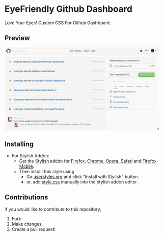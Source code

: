 # EyeFriendly Github Dashboard

Love Your Eyes! Custom CSS For Github Dashboard.

## Preview
![](./assets/preview.gif)

## Installing

* For Stylish Addon:
  * Get the [Stylish](https://github.com/JasonBarnabe/stylish) addon for [Firefox](https://addons.mozilla.org/en-US/firefox/addon/2108/), [Chrome](https://chrome.google.com/extensions/detail/fjnbnpbmkenffdnngjfgmeleoegfcffe), [Opera](https://addons.opera.com/en/extensions/details/stylish/), [Safari](http://sobolev.us/stylish/) and [Firefox Mobile](https://addons.mozilla.org/en-US/firefox/addon/2108/).
  * Then install this style using:
    * Go [userstyles.org](http://userstyles.org/styles/131357) and click "Install with Stylish" button.
    * or, add [style.css](https://raw.githubusercontent.com/uCibar/EyeFriendly-Dashboard/master/style.css) manually into the stylish addon editor.

## Contributions

If you would like to contribute to this repository;

1. Fork
2. Make changes
3. Create a pull request!
